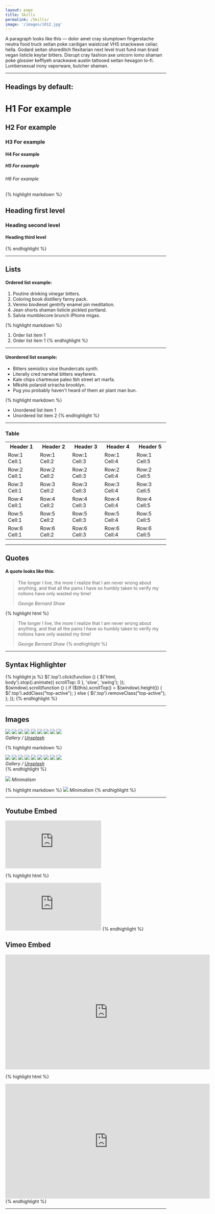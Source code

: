 ```yaml
---
layout: page
title: Skills
permalink: /Skills/
image: '/images/1012.jpg'
---
```


A paragraph looks like this — dolor amet cray stumptown fingerstache neutra food truck seitan poke cardigan waistcoat VHS snackwave celiac hella. Godard seitan shoreditch flexitarian next level trust fund man braid vegan listicle keytar bitters. Disrupt cray fashion axe unicorn lomo shaman poke glossier keffiyeh snackwave austin tattooed seitan hexagon lo-fi. Lumbersexual irony vaporware, butcher shaman.

***







## Headings by default:

# H1 For example
## H2 For example
### H3 For example
#### H4 For example
##### H5 For example
###### H6 For example

{% highlight markdown %}
## Heading first level
### Heading second level
#### Heading third level
{% endhighlight %}

***

## Lists

#### Ordered list example:

1. Poutine drinking vinegar bitters.
2. Coloring book distillery fanny pack.
3. Venmo biodiesel gentrify enamel pin meditation.
4. Jean shorts shaman listicle pickled portland.
5. Salvia mumblecore brunch iPhone migas.

{% highlight markdown %}
1. Order list item 1
2. Order list item 1
{% endhighlight %}

***

#### Unordered list example:

* Bitters semiotics vice thundercats synth.
* Literally cred narwhal bitters wayfarers.
* Kale chips chartreuse paleo tbh street art marfa.
* Mlkshk polaroid sriracha brooklyn.
* Pug you probably haven't heard of them air plant man bun.

{% highlight markdown %}
* Unordered list item 1
* Unordered list item 2
{% endhighlight %}

***

### Table

<div class="table-container">
  <table>
    <tr><th>Header 1</th><th>Header 2</th><th>Header 3</th><th>Header 4</th><th>Header 5</th></tr>
    <tr><td>Row:1 Cell:1</td><td>Row:1 Cell:2</td><td>Row:1 Cell:3</td><td>Row:1 Cell:4</td><td>Row:1 Cell:5</td></tr>
    <tr><td>Row:2 Cell:1</td><td>Row:2 Cell:2</td><td>Row:2 Cell:3</td><td>Row:2 Cell:4</td><td>Row:2 Cell:5</td></tr>
    <tr><td>Row:3 Cell:1</td><td>Row:3 Cell:2</td><td>Row:3 Cell:3</td><td>Row:3 Cell:4</td><td>Row:3 Cell:5</td></tr>
    <tr><td>Row:4 Cell:1</td><td>Row:4 Cell:2</td><td>Row:4 Cell:3</td><td>Row:4 Cell:4</td><td>Row:4 Cell:5</td></tr>
    <tr><td>Row:5 Cell:1</td><td>Row:5 Cell:2</td><td>Row:5 Cell:3</td><td>Row:5 Cell:4</td><td>Row:5 Cell:5</td></tr>
    <tr><td>Row:6 Cell:1</td><td>Row:6 Cell:2</td><td>Row:6 Cell:3</td><td>Row:6 Cell:4</td><td>Row:6 Cell:5</td></tr>
  </table>
</div>

***

## Quotes

#### A quote looks like this:

> The longer I live, the more I realize that I am never wrong about anything, and that all the pains I have so humbly taken to verify my notions have only wasted my time!
>
> <cite>George Bernard Shaw</cite>

{% highlight html %}
> The longer I live, the more I realize that I am never wrong about anything, and that all the pains I have so humbly taken to verify my notions have only wasted my time!
>
> <cite>George Bernard Shaw</cite>
{% endhighlight %}

***

## Syntax Highlighter

{% highlight js %}
  $('.top').click(function () {
    $('html, body').stop().animate({ scrollTop: 0 }, 'slow', 'swing');
  });
  $(window).scroll(function () {
    if ($(this).scrollTop() > $(window).height()) {
      $('.top').addClass("top-active");
    } else {
      $('.top').removeClass("top-active");
    };
  });
{% endhighlight %}

***

## Images

<div class="gallery-box">
  <div class="gallery">
    <img src="/images/501.jpg">
    <img src="/images/901.jpg">
    <img src="/images/509.jpg">
    <img src="/images/511.jpg">
    <img src="/images/520.jpg">
    <img src="/images/516.jpg">
    <img src="/images/517.jpg">
    <img src="/images/519.jpg">
    <img src="/images/521.jpg">
  </div>
  <em>Gallery / <a href="https://unsplash.com/" target="_blank">Unsplash</a></em>
</div>

{% highlight markdown %}
  <div class="gallery-box">
    <div class="gallery">
      <img src="/images/501.jpg">
      <img src="/images/901.jpg">
      <img src="/images/509.jpg">
      <img src="/images/511.jpg">
      <img src="/images/520.jpg">
      <img src="/images/516.jpg">
      <img src="/images/517.jpg">
      <img src="/images/519.jpg">
      <img src="/images/521.jpg">
    </div>
    <em>Gallery / <a href="https://unsplash.com/" target="_blank">Unsplash</a></em>
  </div>
{% endhighlight %}

![]({{site.baseurl}}/images/140.jpg)
*Minimalism*

{% highlight markdown %}
  ![]({{site.baseurl}}/images/140.jpg)
  *Minimalism*
{% endhighlight %}

***

## Youtube Embed

<p><iframe src="https://www.youtube.com/embed/Hd1_EXhr_fg" frameborder="0" allowfullscreen></iframe></p>

{% highlight html %}
  <iframe src="https://www.youtube.com/embed/Hd1_EXhr_fg" frameborder="0" allowfullscreen></iframe>
{% endhighlight %}

## Vimeo Embed

<p><iframe src="https://player.vimeo.com/video/107654760" width="640" height="360" frameborder="0" allowfullscreen></iframe></p>

{% highlight html %}
  <iframe src="https://player.vimeo.com/video/107654760" width="640" height="360" frameborder="0" allowfullscreen></iframe>
{% endhighlight %}

***